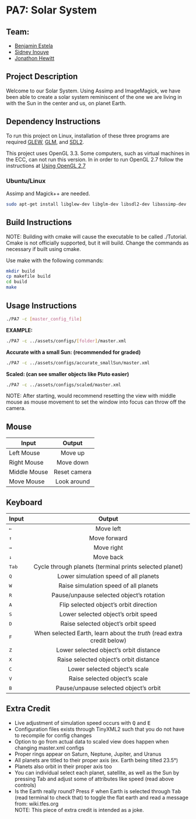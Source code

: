 # PA7: Solar System

## Team:
- [Benjamin Estela](https://github.com/nebunr)
- [Sidney Inouye](https://github.com/sinouye)
- [Jonathon Hewitt](https://github.com/zotlann)

## Project Description
Welcome to our Solar System. Using Assimp and ImageMagick, we have been able to create a solar system reminiscent of the one we are living in with the Sun in the center and us, on planet Earth.

## Dependency Instructions
To run this project on Linux, installation of these three programs are required [GLEW](http://glew.sourceforge.net/), [GLM](http://glm.g-truc.net/0.9.7/index.html), and [SDL2](https://wiki.libsdl.org/Tutorials).

This project uses OpenGL 3.3. Some computers, such as virtual machines in the ECC, can not run this version. In in order to run OpenGL 2.7 follow the instructions at [Using OpenGL 2.7](https://github.com/HPC-Vis/computer-graphics/wiki/Using-OpenGL-2.7)

### Ubuntu/Linux
Assimp and Magick++ are needed.
```bash
sudo apt-get install libglew-dev libglm-dev libsdl2-dev libassimp-dev
```

## Build Instructions
NOTE: Building with cmake will cause the executable to be called ./Tutorial.  Cmake is not officially supported, but it will build. Change the commands as necessary if built using cmake.

Use make with the following commands:
```bash
mkdir build
cp makefile build
cd build
make
```

## Usage Instructions
```bash
./PA7 -c [master_config_file]
```
**EXAMPLE:**
```bash
./PA7 -c ../assets/configs/[folder]/master.xml
```
**Accurate with a small Sun: (recommended for graded)**
```bash
./PA7 -c ../assets/configs/accurate_smallSun/master.xml
```
**Scaled: (can see smaller objects like Pluto easier)**
```bash
./PA7 -c ../assets/configs/scaled/master.xml
```
NOTE: After starting, would recommend resetting the view with middle mouse as mouse movement to set the window into focus can throw off the camera.

## Mouse
| Input | Output |
| - |:-:|
| Left Mouse | Move up |
| Right Mouse | Move down |
| Middle Mouse | Reset camera |
| Move Mouse | Look around |

## Keyboard
| Input | Output |
| - |:-:|
| <kbd>&#8592;</kbd> | Move left |
| <kbd>&#8593;</kbd> | Move forward |
| <kbd>&#8594;</kbd> | Move right |
| <kbd>&#8595;</kbd> | Move back |
| <kbd>Tab</kbd> | Cycle through planets (terminal prints selected planet) |
| <kbd>Q</kbd> | Lower simulation speed of all planets |
| <kbd>W</kbd> | Raise simulation speed of all planets |
| <kbd>R</kbd> | Pause/unpause selected object’s rotation |
| <kbd>A</kbd> | Flip selected object’s orbit direction |
| <kbd>S</kbd> | Lower selected object’s orbit speed |
| <kbd>D</kbd> | Raise selected object’s orbit speed |
| <kbd>F</kbd> | When selected Earth, learn about the *truth* (read extra credit below) |
| <kbd>Z</kbd> | Lower selected object’s orbit distance |
| <kbd>X</kbd> | Raise selected object’s orbit distance |
| <kbd>C</kbd> | Lower selected object’s scale |
| <kbd>V</kbd> | Raise selected object’s scale |
| <kbd>B</kbd> | Pause/unpause selected object’s orbit |


## Extra Credit
* Live adjustment of simulation speed occurs with <kbd>Q</kbd> and <kbd>E</kbd>  
* Configuration files exists through TinyXML2 such that you do not have to recompile for config changes  
* Option to go from actual data to scaled view does happen when changing master.xml configs  
* Proper rings appear on Saturn, Neptune, Jupiter, and Uranus  
* All planets are titled to their proper axis (ex. Earth being tilted 23.5°)
* Planets also orbit in their proper axis too  
* You can individual select each planet, satellite, as well as the Sun by pressing Tab and adjust some of attributes like speed (read above controls)  
* Is the Earth really round? Press <kbd>F</kbd> when Earth is selected through <kbd>Tab</kbd> (read terminal to check that) to toggle the flat earth and read a message from: wiki.tfes.org  
NOTE: This piece of extra credit is intended as a joke.  
